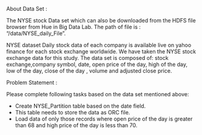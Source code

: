 About Data Set :

The NYSE stock Data set which can also be downloaded from the HDFS file browser from Hue in Big Data Lab. The path of file is : “/data/NYSE_daily_File”.

NYSE dataset Daily stock data of each company is available live on yahoo finance for each stock exchange worldwide. We have taken the NYSE stock exchange data for this study. The data set is composed of: stock exchange,company symbol, date, open price of the day, high of the day, low of the day, close of the day , volume and adjusted close price.

Problem Statement :

Please complete following tasks based on the data set mentioned above:

-  Create NYSE_Partition table based on the date field.
-  This table needs to store the data as ORC file.
-  Load data of only those records where open price of the day is greater than 68 and high price of the day is less than 70.

